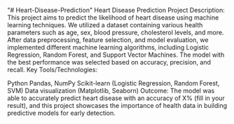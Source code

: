 "# Heart-Disease-Prediction" 
Heart Disease Prediction Project
Description:
This project aims to predict the likelihood of heart disease using machine learning techniques. We utilized a dataset containing various health parameters such as age, sex, blood pressure, cholesterol levels, and more. After data preprocessing, feature selection, and model evaluation, we implemented different machine learning algorithms, including Logistic Regression, Random Forest, and Support Vector Machines. The model with the best performance was selected based on accuracy, precision, and recall.
Key Tools/Technologies:

Python
Pandas, NumPy
Scikit-learn (Logistic Regression, Random Forest, SVM)
Data visualization (Matplotlib, Seaborn)
Outcome:
The model was able to accurately predict heart disease with an accuracy of X% (fill in your result), and this project showcases the importance of health data in building predictive models for early detection.
